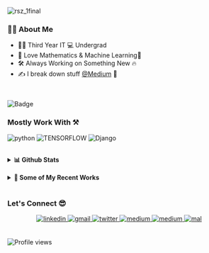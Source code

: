 ![rsz_1final](https://user-images.githubusercontent.com/45713796/98446702-4809e480-2145-11eb-86cb-b83abdff0a1c.png)


### 👨‍💻 About Me
- 👨‍🎓 Third Year IT 💻 Undergrad 
- 💜 Love Mathematics & Machine Learning🤖
- 🛠  Always Working on Something New 🔥
- ✍ I break down stuff [@Medium](https://medium.com/@praful.mohanan) 🤠
<br>

![Badge](https://cp-logo.vercel.app/codechef/Praful932)


### Mostly Work With ⚒

![python](https://img.shields.io/badge/-python-black?style=for-the-badge&logo=python&logoColor=blue) ![TENSORFLOW](https://img.shields.io/badge/-tensorflow-orange?style=for-the-badge&logo=tensorflow&logoColor=white) ![Django](https://img.shields.io/badge/-django-darkgreen?style=for-the-badge&logo=django&logoColor=white)

<br>



<details>
  <summary><b>📊 Github Stats</b></summary>
  <p align="center"> <img src="https://github-readme-stats.vercel.app/api?username=Praful932&count_private=true&show_icons=true&include_all_commits=true" alt="Praful Mohanan | Stats" />
</details>

<br>

<details>
<summary><b>🧐 Some of My Recent Works</b></summary>
<img src="https://github-readme-stats.vercel.app/api/pin/?username=Praful932&repo=Kitabe&show_icons=true&theme=vue"> <img src="https://github-readme-stats.vercel.app/api/pin/?username=Praful932&repo=EverythingEV&show_icons=true&theme=vue">
</details>

<br>

### Let's Connect 😎

<div align="center">
 <a href="https://www.linkedin.com/in/praful-mohanan-26615873/" target="_blank">
<img src=https://img.shields.io/badge/linkedin-%231E77B5.svg?&style=for-the-badge&logo=linkedin&logoColor=white alt=linkedin style="margin-bottom: 5px;" />
</a>

<a href="mailto:praful.mohanan@gmail.com" target="_blank">
<img src=https://img.shields.io/badge/-Drop%20A%20Hi!-black?style=for-the-badge&logo=gmail&logoColor=white" alt=gmail style="margin-bottom: 5px;" />
</a>
<a href="https://twitter.com/PrafulMohanan" target="_blank">
<img src=https://img.shields.io/badge/twitter-%2300acee.svg?&style=for-the-badge&logo=twitter&logoColor=white alt=twitter style="margin-bottom: 5px;" />
</a>
<a href="https://medium.com/@praful.mohanan" target="_blank">
<img src=https://img.shields.io/badge/medium-%23292929.svg?&style=for-the-badge&logo=medium&logoColor=white alt=medium style="margin-bottom: 5px;" />
</a>  
<a href="https://steamcommunity.com/id/SinizterChill" target="_blank">
<img src=https://img.shields.io/badge/steam-%23292929.svg?&style=for-the-badge&logo=steam&logoColor=white alt=medium style="margin-bottom: 5px;" />
</a>  
<a href="https://myanimelist.net/profile/SinizterChill" target="_blank">
<img src=https://img.shields.io/badge/-mal-darkblue?style=for-the-badge alt=mal style="margin-bottom: 5px;" />
</a>  
</div>  

<br>

![Profile views](https://gpvc.arturio.dev/Praful932)



